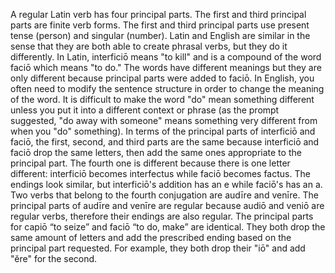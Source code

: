 A regular Latin verb has four principal parts.
The first and third principal parts are finite verb forms. The first and third principal parts use present tense (person) and singular (number).
Latin and English are similar in the sense that they are both able to create phrasal verbs, but they do it differently. In Latin, interficiō means "to kill" and is a compound of the word faciō which means "to do." The words have different meanings but they are only different because principal parts were added to faciō. In English, you often need to modify the sentence structure in order to change the meaning of the word. It is difficult to make the word "do" mean something different unless you put it into a different context or phrase (as the prompt suggested, "do away with someone" means something very different from when you "do" something). In terms of the principal parts of interficiō and faciō, the first, second, and third parts are the same because interficiō and faciō drop the same letters, then add the same ones appropriate to the principal part. The fourth one is different because there is one letter different: interficiō becomes interfectus while faciō becomes factus. The endings look similar, but interficiō's addition has an e while faciō's has an a.
Two verbs that belong to the fourth conjugation are audīre and venīre. The principal parts of audīre and venīre are regular because audiō and veniō are regular verbs, therefore their endings are also regular.
The principal parts for capiō “to seize” and faciō “to do, make” are identical. They both drop the same amount of letters and add the prescribed ending based on the principal part requested. For example, they both drop their "iō" and add "ĕre" for the second.
